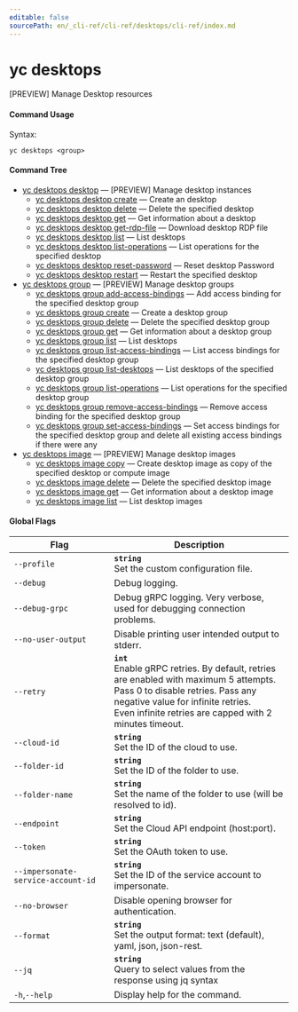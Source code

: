 ```yaml
---
editable: false
sourcePath: en/_cli-ref/cli-ref/desktops/cli-ref/index.md
---
```


# yc desktops

[PREVIEW] Manage Desktop resources

#### Command Usage

Syntax: 

`yc desktops <group>`

#### Command Tree

- [yc desktops desktop](desktop/index.md) — [PREVIEW] Manage desktop instances
	- [yc desktops desktop create](desktop/create.md) — Create an desktop
	- [yc desktops desktop delete](desktop/delete.md) — Delete the specified desktop
	- [yc desktops desktop get](desktop/get.md) — Get information about a desktop
	- [yc desktops desktop get-rdp-file](desktop/get-rdp-file.md) — Download desktop RDP file
	- [yc desktops desktop list](desktop/list.md) — List desktops
	- [yc desktops desktop list-operations](desktop/list-operations.md) — List operations for the specified desktop
	- [yc desktops desktop reset-password](desktop/reset-password.md) — Reset desktop Password
	- [yc desktops desktop restart](desktop/restart.md) — Restart the specified desktop
- [yc desktops group](group/index.md) — [PREVIEW] Manage desktop groups
	- [yc desktops group add-access-bindings](group/add-access-bindings.md) — Add access binding for the specified desktop group
	- [yc desktops group create](group/create.md) — Create a desktop group
	- [yc desktops group delete](group/delete.md) — Delete the specified desktop group
	- [yc desktops group get](group/get.md) — Get information about a desktop group
	- [yc desktops group list](group/list.md) — List desktops
	- [yc desktops group list-access-bindings](group/list-access-bindings.md) — List access bindings for the specified desktop group
	- [yc desktops group list-desktops](group/list-desktops.md) — List desktops of the specified desktop group
	- [yc desktops group list-operations](group/list-operations.md) — List operations for the specified desktop group
	- [yc desktops group remove-access-bindings](group/remove-access-bindings.md) — Remove access binding for the specified desktop group
	- [yc desktops group set-access-bindings](group/set-access-bindings.md) — Set access bindings for the specified desktop group and delete all existing access bindings if there were any
- [yc desktops image](image/index.md) — [PREVIEW] Manage desktop images
	- [yc desktops image copy](image/copy.md) — Create desktop image as copy of the specified desktop or compute image
	- [yc desktops image delete](image/delete.md) — Delete the specified desktop image
	- [yc desktops image get](image/get.md) — Get information about a desktop image
	- [yc desktops image list](image/list.md) — List desktop images

#### Global Flags

| Flag | Description |
|----|----|
|`--profile`|<b>`string`</b><br/>Set the custom configuration file.|
|`--debug`|Debug logging.|
|`--debug-grpc`|Debug gRPC logging. Very verbose, used for debugging connection problems.|
|`--no-user-output`|Disable printing user intended output to stderr.|
|`--retry`|<b>`int`</b><br/>Enable gRPC retries. By default, retries are enabled with maximum 5 attempts.<br/>Pass 0 to disable retries. Pass any negative value for infinite retries.<br/>Even infinite retries are capped with 2 minutes timeout.|
|`--cloud-id`|<b>`string`</b><br/>Set the ID of the cloud to use.|
|`--folder-id`|<b>`string`</b><br/>Set the ID of the folder to use.|
|`--folder-name`|<b>`string`</b><br/>Set the name of the folder to use (will be resolved to id).|
|`--endpoint`|<b>`string`</b><br/>Set the Cloud API endpoint (host:port).|
|`--token`|<b>`string`</b><br/>Set the OAuth token to use.|
|`--impersonate-service-account-id`|<b>`string`</b><br/>Set the ID of the service account to impersonate.|
|`--no-browser`|Disable opening browser for authentication.|
|`--format`|<b>`string`</b><br/>Set the output format: text (default), yaml, json, json-rest.|
|`--jq`|<b>`string`</b><br/>Query to select values from the response using jq syntax|
|`-h`,`--help`|Display help for the command.|

